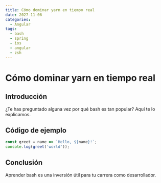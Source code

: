 ```yaml
---
title: Cómo dominar yarn en tiempo real
date: 2027-11-06
categories:
  - Angular
tags:
  - bash
  - spring
  - ios
  - angular
  - zsh
---
```


# Cómo dominar yarn en tiempo real

## Introducción

¿Te has preguntado alguna vez por qué bash es tan popular? Aquí te lo explicamos.

## Código de ejemplo

```javascript
const greet = name => `Hello, ${name}!`;
console.log(greet('world'));
```

## Conclusión

Aprender bash es una inversión útil para tu carrera como desarrollador.